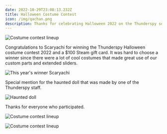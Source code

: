 ```yaml
---
date: 2022-10-29T23:08:13.232Z
title: Halloween Costume Contest
icon: /img/qachan.png
description: Thanks for celebrating Halloween 2022 on the Thunderspy server!
---
```

![Costume contest lineup](https://thunderspy.net/files/coxg/screenshots/halloween-2022-10-30_14-17-52.png)

Congratulations to Scaryachi for winning the Thunderspy Halloween costume contest 2022 and a $100 Steam gift card. It was hard to choose a winner since there were a lot of cool costumes that made great use of our custom parts and extended sliders.

![This year's winner Scaryachi](https://thunderspy.net/files/coxg/screenshots/halloween-2022-10-30_14-34-34.png "Scaryachi")

Special mention for the haunted doll that was made by one of the Thunderspy staff.

![Haunted doll](https://thunderspy.net/files/coxg/screenshots/halloween-2022-10-30_14-41-33.png)

Thanks for everyone who participated.

![Costume contest lineup](https://thunderspy.net/files/coxg/screenshots/halloween-2022-10-30_14-17-24.png)

![Costume contest lineup](https://thunderspy.net/files/coxg/screenshots/halloween-2022-10-30_14-17-40.png)
